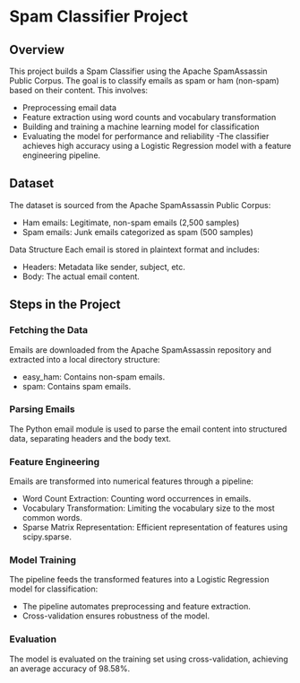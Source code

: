 # Spam Classifier Project
## Overview
This project builds a Spam Classifier using the Apache SpamAssassin Public Corpus.
The goal is to classify emails as spam or ham (non-spam) based on their content. 
This involves:

- Preprocessing email data
- Feature extraction using word counts and vocabulary transformation
- Building and training a machine learning model for classification
- Evaluating the model for performance and reliability
-The classifier achieves high accuracy using a Logistic Regression model with
a feature engineering pipeline.

## Dataset
The dataset is sourced from the Apache SpamAssassin Public Corpus:

- Ham emails: Legitimate, non-spam emails (2,500 samples)
- Spam emails: Junk emails categorized as spam (500 samples)
  
Data Structure
Each email is stored in plaintext format and includes:

- Headers: Metadata like sender, subject, etc.
- Body: The actual email content.

## Steps in the Project

### Fetching the Data
Emails are downloaded from the Apache SpamAssassin repository and extracted into 
a local directory structure:

- easy_ham: Contains non-spam emails.
- spam: Contains spam emails.

### Parsing Emails
The Python email module is used to parse the email content into structured data, 
separating headers and the body text.

### Feature Engineering
Emails are transformed into numerical features through a pipeline:

- Word Count Extraction: Counting word occurrences in emails.
- Vocabulary Transformation: Limiting the vocabulary size to the most common words.
- Sparse Matrix Representation: Efficient representation of features using scipy.sparse.

### Model Training
The pipeline feeds the transformed features into a Logistic Regression model for classification:

- The pipeline automates preprocessing and feature extraction.
- Cross-validation ensures robustness of the model.

### Evaluation
The model is evaluated on the training set using cross-validation, achieving an average accuracy of 98.58%.
